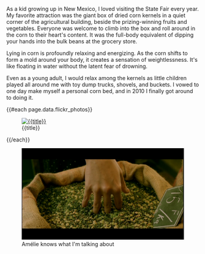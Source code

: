 <!--
title: The Corn Bed
description: A rejuvenating full-body experience
-->

As a kid growing up in New Mexico, I loved visiting the State Fair every year. My favorite attraction was the giant box of dried corn kernels in a quiet corner of the agricultural building, beside the prizing-winning fruits and vegetables. Everyone was welcome to climb into the box and roll around in the corn to their heart's content. It was the full-body equivalent of dipping your hands into the bulk beans at the grocery store.

Lying in corn is profoundly relaxing and energizing. As the corn shifts to form a mold around your body, it creates a sensation of weightlessness. It's like floating in water without the latent fear of drowning.

Even as a young adult, I would relax among the kernels as little children played all around me with toy dump trucks, shovels, and buckets. I vowed to one day make myself a personal corn bed, and in 2010 I finally got around to doing it.

{{#each page.data.flickr_photos}}
  <figure>
    <a href="{{url}}" title={{title}}>
      <img src="{{sizes.large.source}}" alt="{{title}}" />
    </a>
    <figcaption>{{title}}</figcaption>
  </figure>
{{/each}}

<figure>
  <a href="https://www.youtube.com/watch?v=mmllotLUU38">
    <img src="/corn-bed/amelie-sac-de-grain.jpg" alt="Amélie's fingers in the grain" />
  </a>
  <figcaption>Amélie knows what I'm talking about</figcaption>
</figure>
